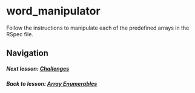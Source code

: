 # word_manipulator  
Follow the instructions to manipulate each of the predefined arrays in the RSpec file. 

## Navigation  
##### Next lesson: [Challenges](https://github.com/Coderdotnew/intro_web_apps_acp/tree/master/05_class/03_challenges)  
##### Back to lesson: [Array Enumerables](https://github.com/Coderdotnew/intro_web_apps_acp/tree/master/05_class/02_array_enumerables)  